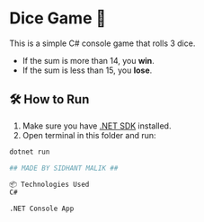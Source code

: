 # Dice Game 🎲

This is a simple C# console game that rolls 3 dice.

- If the sum is more than 14, you **win**.
- If the sum is less than 15, you **lose**.

## 🛠️ How to Run

1. Make sure you have [.NET SDK](https://dotnet.microsoft.com/download) installed.
2. Open terminal in this folder and run:

```bash
dotnet run

## MADE BY SIDHANT MALIK ##

📦 Technologies Used
C#

.NET Console App

